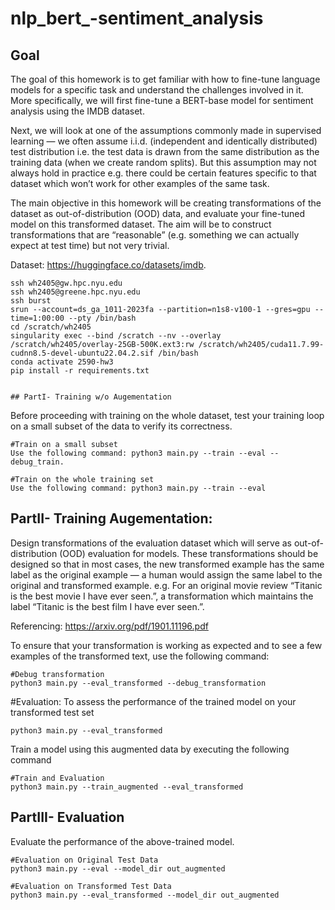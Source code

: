 # nlp_bert_-sentiment_analysis

## Goal 
The goal of this homework is to get familiar with how to fine-tune language models for a specific task and understand the challenges involved in it. More specifically, we will first fine-tune a BERT-base model for sentiment analysis using the IMDB dataset.


Next, we will look at one of the assumptions commonly made in supervised learning — we often assume i.i.d. (independent and identically distributed) test distribution i.e. the test data is drawn from the same distribution as the training data (when we create random splits). But this assumption may not always hold in practice e.g. there could be certain features specific to that dataset which won’t work for other examples of the same task. 
 
The main objective in this homework will be creating transformations of the dataset as out-of-distribution (OOD) data, and evaluate your fine-tuned model on this transformed dataset. The aim will be to construct transformations that are “reasonable” (e.g. something we can actually expect at test time) but not very trivial.


Dataset:  https://huggingface.co/datasets/imdb. 


```
ssh wh2405@gw.hpc.nyu.edu
ssh wh2405@greene.hpc.nyu.edu
ssh burst
srun --account=ds_ga_1011-2023fa --partition=n1s8-v100-1 --gres=gpu --time=1:00:00 --pty /bin/bash
cd /scratch/wh2405
singularity exec --bind /scratch --nv --overlay /scratch/wh2405/overlay-25GB-500K.ext3:rw /scratch/wh2405/cuda11.7.99-cudnn8.5-devel-ubuntu22.04.2.sif /bin/bash
conda activate 2590-hw3
pip install -r requirements.txt


## PartI- Training w/o Augementation
```

Before proceeding with training on the whole dataset, test your training loop on a small subset of the data to verify its correctness. 
```
#Train on a small subset
Use the following command: python3 main.py --train --eval --debug_train.
```

```
#Train on the whole training set 
Use the following command: python3 main.py --train --eval
```

## PartII- Training Augementation:

Design transformations of the evaluation dataset which will serve as out-of-distribution (OOD) evaluation for models. These transformations should be designed so that in most cases, the new transformed example has the same label as the original example — a human would assign the same label to the original and transformed example. e.g. For an original movie review “Titanic is the best movie I have ever seen.”, a transformation which maintains the label “Titanic is the best film I have ever seen.”.


Referencing: https://arxiv.org/pdf/1901.11196.pdf

To ensure that your transformation is working as expected and to see a few examples of the transformed text, use the following command: 

```
#Debug transformation
python3 main.py --eval_transformed --debug_transformation
```

#Evaluation: To assess the performance of the trained model on your transformed test set
```
python3 main.py --eval_transformed
```

Train a model using this augmented data by executing the following command

```
#Train and Evaluation 
python3 main.py --train_augmented --eval_transformed
```

## PartIII- Evaluation
Evaluate the performance of the above-trained model. 

```
#Evaluation on Original Test Data
python3 main.py --eval --model_dir out_augmented

#Evaluation on Transformed Test Data
python3 main.py --eval_transformed --model_dir out_augmented
```

